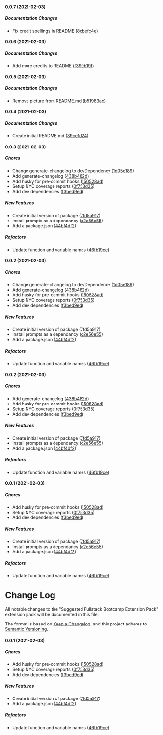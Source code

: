 #### 0.0.7 (2021-02-03)

##### Documentation Changes

*  Fix credit spellings in README ([8cbefc4e](https://github.com/brainomite/auto-config-eslint-for-prettier/commit/8cbefc4e157372e68cdcd71da416714d19aa49d9))

#### 0.0.6 (2021-02-03)

##### Documentation Changes

*  Add more credits to README ([f390b19f](https://github.com/brainomite/auto-config-eslint-for-prettier/commit/f390b19f60dbefca79936f30aacdd989db9a6cfe))

#### 0.0.5 (2021-02-03)

##### Documentation Changes

*  Remove picture from README.md ([b51983ac](https://github.com/brainomite/auto-config-eslint-for-prettier/commit/b51983ac5ab6206ec8e4c7a1d2e4ed95c51e08ea))

#### 0.0.4 (2021-02-03)

##### Documentation Changes

*  Create initial README.md ([39ce1d24](https://github.com/brainomite/auto-config-eslint-for-prettier/commit/39ce1d2460ee15fda7b70931f35e2f784f513edd))

#### 0.0.3 (2021-02-03)

##### Chores

*  Change generate-changelog to devDependency ([1d05e189](https://github.com/brainomite/auto-config-eslint-for-prettier/commit/1d05e189d336e50d8341ba5c7c56994f8213a901))
*  Add generate-changelog ([438b482d](https://github.com/brainomite/auto-config-eslint-for-prettier/commit/438b482dcef7bccf137a6951a49c8e5cd6b1f4c0))
*  Add husky for pre-commit hooks ([150528ad](https://github.com/brainomite/auto-config-eslint-for-prettier/commit/150528adbd463b4674e98158dc953fdaf8bb6595))
*  Setup NYC coverage reports ([0f753d35](https://github.com/brainomite/auto-config-eslint-for-prettier/commit/0f753d3543dddc0a00c86421bb6fa1f6ac1c1901))
*  Add dev dependencies ([f3bed9ed](https://github.com/brainomite/auto-config-eslint-for-prettier/commit/f3bed9ed937ea34422cbb1b950962d64c9cd2ed0))

##### New Features

*  Create initial version of package ([7fd5a917](https://github.com/brainomite/auto-config-eslint-for-prettier/commit/7fd5a9179e44946699f61ced440fa789a81c1078))
*  Install prompts as a dependancy ([c2e56e55](https://github.com/brainomite/auto-config-eslint-for-prettier/commit/c2e56e5566141daa1050f694fd6fdf796b58d859))
*  Add a package.json ([44bf4df2](https://github.com/brainomite/auto-config-eslint-for-prettier/commit/44bf4df214e889556d5f0388302bec0ff4262e09))

##### Refactors

*  Update function and variable names ([46fb19ce](https://github.com/brainomite/auto-config-eslint-for-prettier/commit/46fb19cea745d5e84353c78a56bcfef5968ea5c8))

#### 0.0.2 (2021-02-03)

##### Chores

*  Change generate-changelog to devDependency ([1d05e189](https://github.com/brainomite/auto-config-eslint-for-prettier/commit/1d05e189d336e50d8341ba5c7c56994f8213a901))
*  Add generate-changelog ([438b482d](https://github.com/brainomite/auto-config-eslint-for-prettier/commit/438b482dcef7bccf137a6951a49c8e5cd6b1f4c0))
*  Add husky for pre-commit hooks ([150528ad](https://github.com/brainomite/auto-config-eslint-for-prettier/commit/150528adbd463b4674e98158dc953fdaf8bb6595))
*  Setup NYC coverage reports ([0f753d35](https://github.com/brainomite/auto-config-eslint-for-prettier/commit/0f753d3543dddc0a00c86421bb6fa1f6ac1c1901))
*  Add dev dependencies ([f3bed9ed](https://github.com/brainomite/auto-config-eslint-for-prettier/commit/f3bed9ed937ea34422cbb1b950962d64c9cd2ed0))

##### New Features

*  Create initial version of package ([7fd5a917](https://github.com/brainomite/auto-config-eslint-for-prettier/commit/7fd5a9179e44946699f61ced440fa789a81c1078))
*  Install prompts as a dependancy ([c2e56e55](https://github.com/brainomite/auto-config-eslint-for-prettier/commit/c2e56e5566141daa1050f694fd6fdf796b58d859))
*  Add a package.json ([44bf4df2](https://github.com/brainomite/auto-config-eslint-for-prettier/commit/44bf4df214e889556d5f0388302bec0ff4262e09))

##### Refactors

*  Update function and variable names ([46fb19ce](https://github.com/brainomite/auto-config-eslint-for-prettier/commit/46fb19cea745d5e84353c78a56bcfef5968ea5c8))

#### 0.0.2 (2021-02-03)

##### Chores

*  Add generate-changelog ([438b482d](https://github.com/brainomite/auto-config-eslint-for-prettier/commit/438b482dcef7bccf137a6951a49c8e5cd6b1f4c0))
*  Add husky for pre-commit hooks ([150528ad](https://github.com/brainomite/auto-config-eslint-for-prettier/commit/150528adbd463b4674e98158dc953fdaf8bb6595))
*  Setup NYC coverage reports ([0f753d35](https://github.com/brainomite/auto-config-eslint-for-prettier/commit/0f753d3543dddc0a00c86421bb6fa1f6ac1c1901))
*  Add dev dependencies ([f3bed9ed](https://github.com/brainomite/auto-config-eslint-for-prettier/commit/f3bed9ed937ea34422cbb1b950962d64c9cd2ed0))

##### New Features

*  Create initial version of package ([7fd5a917](https://github.com/brainomite/auto-config-eslint-for-prettier/commit/7fd5a9179e44946699f61ced440fa789a81c1078))
*  Install prompts as a dependancy ([c2e56e55](https://github.com/brainomite/auto-config-eslint-for-prettier/commit/c2e56e5566141daa1050f694fd6fdf796b58d859))
*  Add a package.json ([44bf4df2](https://github.com/brainomite/auto-config-eslint-for-prettier/commit/44bf4df214e889556d5f0388302bec0ff4262e09))

##### Refactors

*  Update function and variable names ([46fb19ce](https://github.com/brainomite/auto-config-eslint-for-prettier/commit/46fb19cea745d5e84353c78a56bcfef5968ea5c8))

#### 0.0.1 (2021-02-03)

##### Chores

- Add husky for pre-commit hooks
  ([150528ad](https://github.com/brainomite/auto-config-eslint-for-prettier/commit/150528adbd463b4674e98158dc953fdaf8bb6595))
- Setup NYC coverage reports
  ([0f753d35](https://github.com/brainomite/auto-config-eslint-for-prettier/commit/0f753d3543dddc0a00c86421bb6fa1f6ac1c1901))
- Add dev dependencies
  ([f3bed9ed](https://github.com/brainomite/auto-config-eslint-for-prettier/commit/f3bed9ed937ea34422cbb1b950962d64c9cd2ed0))

##### New Features

- Create initial version of package
  ([7fd5a917](https://github.com/brainomite/auto-config-eslint-for-prettier/commit/7fd5a9179e44946699f61ced440fa789a81c1078))
- Install prompts as a dependancy
  ([c2e56e55](https://github.com/brainomite/auto-config-eslint-for-prettier/commit/c2e56e5566141daa1050f694fd6fdf796b58d859))
- Add a package.json
  ([44bf4df2](https://github.com/brainomite/auto-config-eslint-for-prettier/commit/44bf4df214e889556d5f0388302bec0ff4262e09))

##### Refactors

- Update function and variable names
  ([46fb19ce](https://github.com/brainomite/auto-config-eslint-for-prettier/commit/46fb19cea745d5e84353c78a56bcfef5968ea5c8))

# Change Log

All notable changes to the "Suggested Fullstack Bootcamp Extension Pack"
extension pack will be documented in this file.

The format is based on [Keep a Changelog](https://keepachangelog.com/en/1.0.0/),
and this project adheres to
[Semantic Versioning](https://semver.org/spec/v2.0.0.html).

#### 0.0.1 (2021-02-03)

##### Chores

- Add husky for pre-commit hooks
  ([150528ad](https://github.com/brainomite/auto-config-eslint-for-prettier/commit/150528adbd463b4674e98158dc953fdaf8bb6595))
- Setup NYC coverage reports
  ([0f753d35](https://github.com/brainomite/auto-config-eslint-for-prettier/commit/0f753d3543dddc0a00c86421bb6fa1f6ac1c1901))
- Add dev dependencies
  ([f3bed9ed](https://github.com/brainomite/auto-config-eslint-for-prettier/commit/f3bed9ed937ea34422cbb1b950962d64c9cd2ed0))

##### New Features

- Create initial version of package
  ([7fd5a917](https://github.com/brainomite/auto-config-eslint-for-prettier/commit/7fd5a9179e44946699f61ced440fa789a81c1078))
- Add a package.json
  ([44bf4df2](https://github.com/brainomite/auto-config-eslint-for-prettier/commit/44bf4df214e889556d5f0388302bec0ff4262e09))

##### Refactors

- Update function and variable names
  ([46fb19ce](https://github.com/brainomite/auto-config-eslint-for-prettier/commit/46fb19cea745d5e84353c78a56bcfef5968ea5c8))
